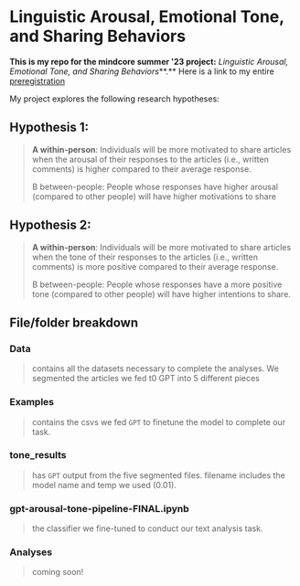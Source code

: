 # Linguistic Arousal, Emotional Tone, and Sharing Behaviors

**This is my repo for the mindcore summer '23 project:** *Linguistic Arousal, Emotional Tone, and Sharing Behaviors***.** Here is a link to my entire [preregistration](https://osf.io/registries/my-registrations?tab=submitted&view_only=)

My project explores the following research hypotheses:

## Hypothesis 1:

> **A within-person**: Individuals will be more motivated to share articles when the arousal of their responses to the articles (i.e., written comments) is higher compared to their average response.
>
> B between-people: People whose responses have higher arousal (compared to other people) will have higher motivations to share

## Hypothesis 2:

> **A within-person**: Individuals will be more motivated to share articles when the tone of their responses to the articles (i.e., written comments) is more positive compared to their average response.
>
> B between-people: People whose responses have a more positive tone (compared to other people) will have higher intentions to share.

## File/folder breakdown

### Data

> contains all the datasets necessary to complete the analyses. We segmented the articles we fed t0 GPT into 5 different pieces

### Examples

> contains the csvs we fed `GPT` to finetune the model to complete our task.

### tone_results

> has `GPT` output from the five segmented files. filename includes the model name and temp we used (0.01).

### gpt-arousal-tone-pipeline-FINAL.ipynb

> the classifier we fine-tuned to conduct our text analysis task.

### Analyses

> coming soon!
